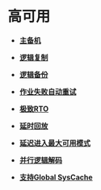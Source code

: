 # 高可用<a name="ZH-CN_TOPIC_0000001105075488"></a>

-   **[主备机](主备机.md)**  

-   **[逻辑复制](逻辑复制.md)**  

-   **[逻辑备份](逻辑备份.md)**  

-   **[作业失败自动重试](作业失败自动重试.md)**  

-   **[极致RTO](极致RTO.md)**  

-   **[延时回放](延时回放.md)**  

-   **[延迟进入最大可用模式](延迟进入最大可用模式.md)**  

-   **[并行逻辑解码](并行逻辑解码.md)**  

-   **[支持Global SysCache](支持Global-SysCache.md)**  


